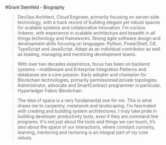 #Grant Steinfeld - Biography


> DevOps Architect, Cloud Engineer, primarily focusing on server-side technology, with a track record of building elegant yet robust spaces for scalable systems and collaborative innovation. I'm curious tinkerer, with experience in scalable architecture and breadth in all things technology and frameworks. Strong agile software design and development skills focusing on languages: Python, PowerShell, C#, TypeScript and JavaScript. Adept as an individual contributor as well as leading, managing and mentoring development teams.


> With over two decades experience, focus has been on backend systems – middleware and Enterprise Integration Patterns and databases are a core passion.  Early adopter and champion for Blockchain technologies, primarily permissioned private topologies. Administrator, advocate and SmartContract programmer in particular, Hyperledger Fabric Blockchain.


> The idea of space is a very fundamental one for me. This is what draws me to carpentry, metalwork and landscaping. I'm fascinated with creating and building system architectures. I truly take pride in building developer productivity tools, even if they are command line programs. It's not just about the tools and things we can touch, it’s also about the space of our interactions, where constant curiosity, learning, mentoring and nurturing is an integral part of my core values.



